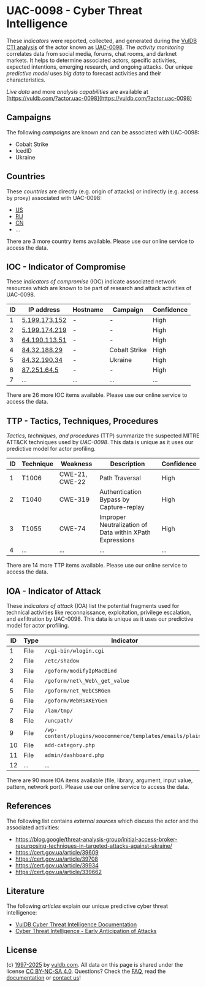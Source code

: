 # UAC-0098 - Cyber Threat Intelligence

These _indicators_ were reported, collected, and generated during the [VulDB CTI analysis](https://vuldb.com/?kb.cti) of the actor known as [UAC-0098](https://vuldb.com/?actor.uac-0098). The _activity monitoring_ correlates data from social media, forums, chat rooms, and darknet markets. It helps to determine associated actors, specific activities, expected intentions, emerging research, and ongoing attacks. Our unique _predictive model_ uses _big data_ to forecast activities and their characteristics.

_Live data_ and more _analysis capabilities_ are available at [https://vuldb.com/?actor.uac-0098](https://vuldb.com/?actor.uac-0098)

## Campaigns

The following _campaigns_ are known and can be associated with UAC-0098:

* Cobalt Strike
* IcedID
* Ukraine

## Countries

These _countries_ are directly (e.g. origin of attacks) or indirectly (e.g. access by proxy) associated with UAC-0098:

* [US](https://vuldb.com/?country.us)
* [RU](https://vuldb.com/?country.ru)
* [CN](https://vuldb.com/?country.cn)
* ...

There are 3 more country items available. Please use our online service to access the data.

## IOC - Indicator of Compromise

These _indicators of compromise_ (IOC) indicate associated network resources which are known to be part of research and attack activities of UAC-0098.

ID | IP address | Hostname | Campaign | Confidence
-- | ---------- | -------- | -------- | ----------
1 | [5.199.173.152](https://vuldb.com/?ip.5.199.173.152) | - | - | High
2 | [5.199.174.219](https://vuldb.com/?ip.5.199.174.219) | - | - | High
3 | [64.190.113.51](https://vuldb.com/?ip.64.190.113.51) | - | - | High
4 | [84.32.188.29](https://vuldb.com/?ip.84.32.188.29) | - | Cobalt Strike | High
5 | [84.32.190.34](https://vuldb.com/?ip.84.32.190.34) | - | Ukraine | High
6 | [87.251.64.5](https://vuldb.com/?ip.87.251.64.5) | - | - | High
7 | ... | ... | ... | ...

There are 26 more IOC items available. Please use our online service to access the data.

## TTP - Tactics, Techniques, Procedures

_Tactics, techniques, and procedures_ (TTP) summarize the suspected MITRE ATT&CK techniques used by _UAC-0098_. This data is unique as it uses our predictive model for actor profiling.

ID | Technique | Weakness | Description | Confidence
-- | --------- | -------- | ----------- | ----------
1 | T1006 | CWE-21, CWE-22 | Path Traversal | High
2 | T1040 | CWE-319 | Authentication Bypass by Capture-replay | High
3 | T1055 | CWE-74 | Improper Neutralization of Data within XPath Expressions | High
4 | ... | ... | ... | ...

There are 14 more TTP items available. Please use our online service to access the data.

## IOA - Indicator of Attack

These _indicators of attack_ (IOA) list the potential fragments used for technical activities like reconnaissance, exploitation, privilege escalation, and exfiltration by UAC-0098. This data is unique as it uses our predictive model for actor profiling.

ID | Type | Indicator | Confidence
-- | ---- | --------- | ----------
1 | File | `/cgi-bin/wlogin.cgi` | High
2 | File | `/etc/shadow` | Medium
3 | File | `/goform/modifyIpMacBind` | High
4 | File | `/goform/net\_Web\_get_value` | High
5 | File | `/goform/net_WebCSRGen` | High
6 | File | `/goform/WebRSAKEYGen` | High
7 | File | `/lam/tmp/` | Medium
8 | File | `/uncpath/` | Medium
9 | File | `/wp-content/plugins/woocommerce/templates/emails/plain/` | High
10 | File | `add-category.php` | High
11 | File | `admin/dashboard.php` | High
12 | ... | ... | ...

There are 90 more IOA items available (file, library, argument, input value, pattern, network port). Please use our online service to access the data.

## References

The following list contains _external sources_ which discuss the actor and the associated activities:

* https://blog.google/threat-analysis-group/initial-access-broker-repurposing-techniques-in-targeted-attacks-against-ukraine/
* https://cert.gov.ua/article/39609
* https://cert.gov.ua/article/39708
* https://cert.gov.ua/article/39934
* https://cert.gov.ua/article/339662

## Literature

The following _articles_ explain our unique predictive cyber threat intelligence:

* [VulDB Cyber Threat Intelligence Documentation](https://vuldb.com/?kb.cti)
* [Cyber Threat Intelligence - Early Anticipation of Attacks](https://www.scip.ch/en/?labs.20201022)

## License

(c) [1997-2025](https://vuldb.com/?kb.changelog) by [vuldb.com](https://vuldb.com/?kb.about). All data on this page is shared under the license [CC BY-NC-SA 4.0](https://creativecommons.org/licenses/by-nc-sa/4.0/). Questions? Check the [FAQ](https://vuldb.com/?kb.faq), read the [documentation](https://vuldb.com/?kb) or [contact us](https://vuldb.com/?contact)!
